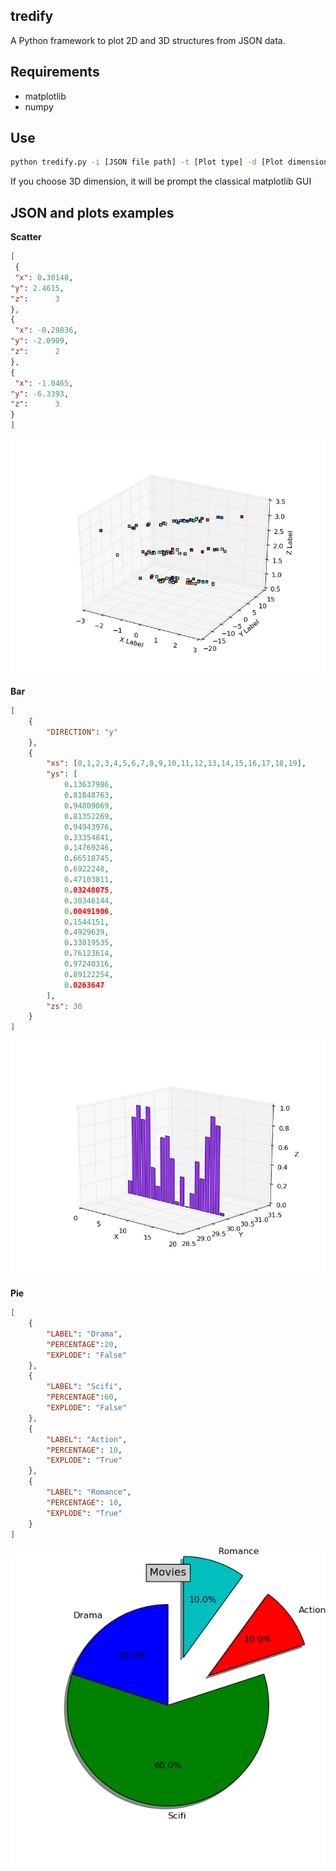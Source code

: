 tredify
---

A Python framework to plot 2D and 3D structures from JSON data.

Requirements
---
* matplotlib
* numpy

Use
---
```bash
python tredify.py -i [JSON file path] -t [Plot type] -d [Plot dimension]
```
If you choose 3D dimension, it will be prompt the classical matplotlib GUI

JSON and plots examples
---
**Scatter**
```json
[
 {
 "x": 0.30148,
"y": 2.4615,
"z":      3 
},
{
 "x": -0.29836,
"y": -2.0909,
"z":      2 
},
{
 "x": -1.0465,
"y": -6.3393,
"z":      3 
}
]
```
![Scatter Plot](img/scatter.png)

**Bar**
```json
[
    {
        "DIRECTION": "y"
    },
    {
        "xs": [0,1,2,3,4,5,6,7,8,9,10,11,12,13,14,15,16,17,18,19],
        "ys": [
            0.13637986,
            0.81848763,
            0.94809069,
            0.81352269,
            0.94943976,
            0.33354841,
            0.14769246,
            0.66518745,
            0.6922248,
            0.47103811,
            0.03248075,
            0.30346144,
            0.00491906,
            0.1544151,
            0.4929639,
            0.33019535,
            0.76123614,
            0.97240316,
            0.89122254,
            0.0263647
        ],
        "zs": 30
    }
]
```
![Bar Plot](img/bar.png)

**Pie**
```json
[
    {
        "LABEL": "Drama",
        "PERCENTAGE":20,
        "EXPLODE": "False"
    },
    {
        "LABEL": "Scifi",
        "PERCENTAGE":60,
        "EXPLODE": "False" 
    },
    {
        "LABEL": "Action",
        "PERCENTAGE": 10,
        "EXPLODE": "True"
    },
    {
        "LABEL": "Romance",
        "PERCENTAGE": 10,
        "EXPLODE": "True"
    }
]
```
![Pie Plot](img/pie.png)



